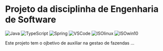 # Projeto da disciplinha de Engenharia de Software

![Java](https://img.shields.io/badge/Linguagem-Java-orange.svg)
![TypeScript](https://img.shields.io/badge/Linguagem-TypeScript-blue.svg)
![Spring](https://img.shields.io/badge/IDE-SpringTool-green)
![VSCode](https://img.shields.io/badge/IDE-VSCode-blue)
![ISOlinux](https://img.shields.io/badge/ISO-Linux-blueviolet)
![ISOwin10](https://img.shields.io/badge/ISO-Win10-blue)

<p>
  Este projeto tem o ojbetivo de auxiliar na gestao de fazendas ...
</p>
